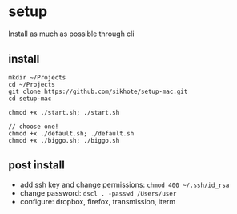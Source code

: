 # setup
Install as much as possible through cli

## install
```
mkdir ~/Projects
cd ~/Projects
git clone https://github.com/sikhote/setup-mac.git
cd setup-mac

chmod +x ./start.sh; ./start.sh

// choose one!
chmod +x ./default.sh; ./default.sh
chmod +x ./biggo.sh; ./biggo.sh
```

## post install
- add ssh key and change permissions: `chmod 400 ~/.ssh/id_rsa`
- change password: `dscl . -passwd /Users/user`
- configure: dropbox, firefox, transmission, iterm
